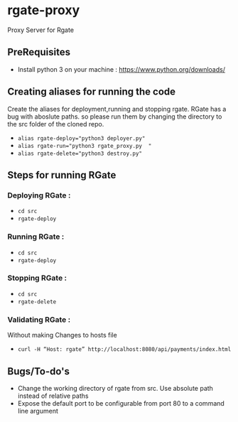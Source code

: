 # rgate-proxy
Proxy Server for Rgate

## PreRequisites
 
* Install python 3 on your machine : https://www.python.org/downloads/


 
## Creating aliases for running the code

Create the aliases for deployment,running and stopping rgate. RGate has a bug with aboslute paths. so please run them by changing the directory to the src folder of the cloned repo.

- ``` alias rgate-deploy="python3 deployer.py" ```
- ``` alias rgate-run="python3 rgate_proxy.py  " ```
- ``` alias rgate-delete="python3 destroy.py" ```


## Steps for running RGate

### Deploying RGate :

- `cd src`
-  `rgate-deploy`

### Running RGate :

- `cd src`
-  `rgate-deploy`

### Stopping RGate :

- `cd src`
-  `rgate-delete`


### Validating RGate :

Without making Changes to hosts file

- `curl -H “Host: rgate” http://localhost:8080/api/payments/index.html` 


## Bugs/To-do's

- Change the working directory of rgate from src. Use absolute path instead of relative paths
- Expose the default port to be configurable from port 80 to a command line argument


